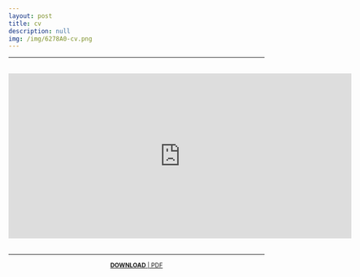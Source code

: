 ```yaml
---
layout: post
title: cv
description: null
img: /img/6278A0-cv.png
---
```


***
<br>
<center><embed src="https://drive.google.com/viewerng/viewer?embedded=true&url=http://jared-desjardins.github.io/files/desjardins-cv-2018.pdf" width="675" height="325"></center>
<br>

***
<sub></sub>
<center><sup><a href="http://jared-desjardins.github.io/files/desjardins-cv-2018.pdf"><b>DOWNLOAD</b> | PDF</a></sup></center>
